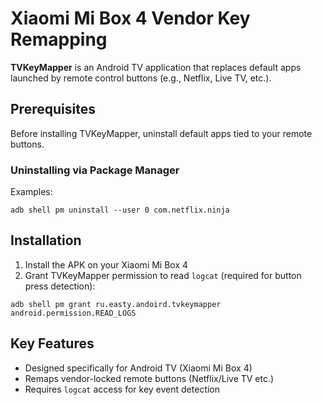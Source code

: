 # Xiaomi Mi Box 4 Vendor Key Remapping

**TVKeyMapper** is an Android TV application that replaces default apps launched by remote control buttons (e.g., Netflix, Live TV, etc.).

## Prerequisites
Before installing TVKeyMapper, uninstall default apps tied to your remote buttons.

### Uninstalling via Package Manager
Examples:
```shell
adb shell pm uninstall --user 0 com.netflix.ninja
```

## Installation
1. Install the APK on your Xiaomi Mi Box 4
2. Grant TVKeyMapper permission to read `logcat` (required for button press detection):
```shell
adb shell pm grant ru.easty.andoird.tvkeymapper android.permission.READ_LOGS
```

## Key Features
- Designed specifically for Android TV (Xiaomi Mi Box 4)
- Remaps vendor-locked remote buttons (Netflix/Live TV etc.)
- Requires `logcat` access for key event detection


